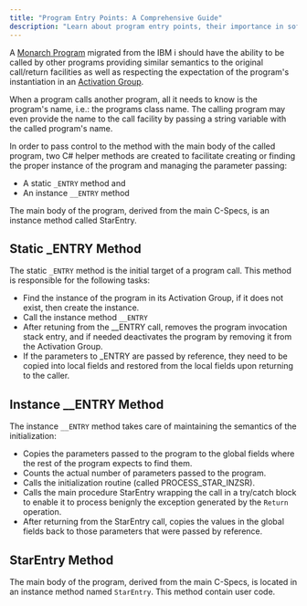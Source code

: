 ```yaml
---
title: "Program Entry Points: A Comprehensive Guide"
description: "Learn about program entry points, their importance in software development, and how to effectively manage them for optimal program execution."
---
```


A [Monarch Program](/concepts/architecture/monarch-programs.html) migrated from the IBM i should have the ability to be called by other programs providing similar semantics to the original call/return facilities as well as respecting the expectation of the program's instantiation in an [Activation Group](/concepts/architecture/activation-groups.html).

When a program calls another program, all it needs to know is the program's name, i.e.: the programs class name.  The calling program may even provide the name to the call facility by passing a string variable with the called program's name.

In order to pass control to the method with the main body of the called program, two C# helper methods are created to facilitate creating or finding the proper instance of the program and managing the parameter passing:
 * A static ```_ENTRY``` method and
 * An instance ```__ENTRY``` method

 The main body of the program, derived from the main C-Specs, is an instance method called StarEntry.

## Static _ENTRY Method
The static ```_ENTRY``` method is the initial target of a program call. This method is responsible for the following tasks:
 * Find the instance of the program in its Activation Group, if it does not exist, then create the instance.
 * Call the instance method ```__ENTRY```
 * After retuning from the __ENTRY call, removes the program invocation stack entry, and if needed deactivates the program by removing it from the Activation Group.
 * If the parameters to _ENTRY are passed by reference, they need to be copied into local fields and restored from the local fields upon returning to the caller. 


## Instance __ENTRY Method

The instance ```__ENTRY``` method takes care of maintaining the semantics of the initialization:
 * Copies the parameters passed to the program to the global fields where the rest of the program expects to find them.
 * Counts the actual number of parameters passed to the program.
 * Calls the initialization routine (called PROCESS_STAR_INZSR).
 * Calls the main procedure StarEntry wrapping the call in a try/catch block to enable it to process benignly the exception generated by the ```Return``` operation.
 * After returning from the StarEntry call, copies the values in the global fields back to those parameters that were passed by reference.

## StarEntry Method
The  main body of the program, derived from the main C-Specs, is located in an instance method named ```StarEntry```.  This method contain user code.
